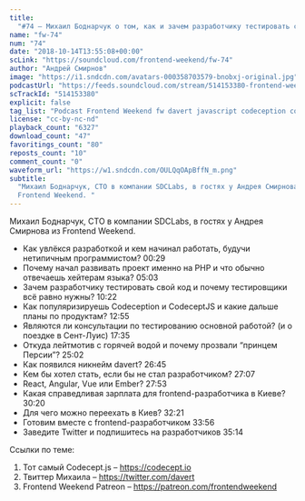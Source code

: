 ```yaml
---
title:
  "#74 – Михаил Боднарчук о том, как и зачем разработчику тестировать свой код"
name: "fw-74"
num: "74"
date: "2018-10-14T13:55:08+00:00"
scLink: "https://soundcloud.com/frontend-weekend/fw-74"
author: "Андрей Смирнов"
image: "https://i1.sndcdn.com/avatars-000358703579-bnobxj-original.jpg"
podcastUrl: "https://feeds.soundcloud.com/stream/514153380-frontend-weekend-fw-74.m4a"
scTrackId: "514153380"
explicit: false
tag_list: "Podcast Frontend Weekend fw davert javascript codeception codeceptjs"
license: "cc-by-nc-nd"
playback_count: "6327"
download_count: "47"
favoritings_count: "80"
reposts_count: "10"
comment_count: "0"
waveform_url: "https://w1.sndcdn.com/OULQqOApBffN_m.png"
subtitle:
  "Михаил Боднарчук, CTO в компании SDCLabs, в гостях у Андрея Смирнова из
  Frontend Weekend. "
---
```


Михаил Боднарчук, CTO в компании SDCLabs, в гостях у Андрея Смирнова из Frontend
Weekend.

- Как увлёкся разработкой и кем начинал работать, будучи нетипичным
  программистом? <timecode sec="29">00:29</timecode>
- Почему начал развивать проект именно на PHP и что обычно отвечаешь хейтерам
  языка? <timecode sec="303">05:03</timecode>
- Зачем разработчику тестировать свой код и почему тестировщики всё равно нужны?
  <timecode sec="622">10:22</timecode>
- Как популяризируешь Codeception и CodeceptJS и какие дальше планы по
  продуктам? <timecode sec="775">12:55</timecode>
- Являются ли консультации по тестированию основной работой? (и о поездке в
  Сент-Луис) <timecode sec="1055">17:35</timecode>
- Откуда лейтмотив с горячей водой и почему прозвали “принцем Персии”?
  <timecode sec="1502">25:02</timecode>
- Как появился никнейм davert? <timecode sec="1605">26:45</timecode>
- Кем бы хотел стать, если бы не стал разработчиком?
  <timecode sec="1627">27:07</timecode>
- React, Angular, Vue или Ember? <timecode sec="1673">27:53</timecode>
- Какая справедливая зарплата для frontend-разработчика в Киеве?
  <timecode sec="1820">30:20</timecode>
- Для чего можно переехать в Киев? <timecode sec="1941">32:21</timecode>
- Готовим вместе с frontend-разработчиком <timecode sec="2036">33:56</timecode>
- Заведите Twitter и подпишитесь на разработчиков
  <timecode sec="2114">35:14</timecode>

Ссылки по теме:

1. Тот самый Codecept.js – <https://codecept.io>
2. Твиттер Михаила – <https://twitter.com/davert>
3. Frontend Weekend Patreon – <https://patreon.com/frontendweekend>
